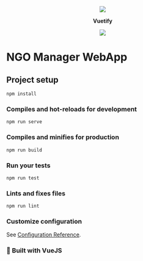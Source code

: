 <p align="center">
<img src="https://i.imgur.com/ki0rbrX.png">
</p>
<p align="center"><b>Vuetify</b></p>
<p align="center">
<img src="https://cdn.vuetifyjs.com/images/logos/vuetify-logo-300.png">
</p>


# NGO Manager WebApp 

## Project setup
```
npm install
```

### Compiles and hot-reloads for development
```
npm run serve
```

### Compiles and minifies for production
```
npm run build
```

### Run your tests
```
npm run test
```

### Lints and fixes files
```
npm run lint
```

### Customize configuration
See [Configuration Reference](https://cli.vuejs.org/config/).

### 🔨 Built with VueJS 
